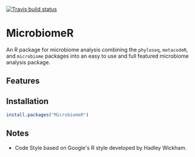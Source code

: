 [![Travis build status](https://travis-ci.org/vallenderlab/MicrobiomeR.svg?branch=master)](https://travis-ci.org/vallenderlab/MicrobiomeR)

# MicrobiomeR

An R package for microbiome analysis combining the `phyloseq`, `metacodeR`, and `microbiome` packages into an easy to use and full featured microbiome analysis package.

## Features


## Installation

```r
install.packages("MicrobiomeR")
```

## Notes

* Code Style based on Google's R style developed by Hadley Wickham.
